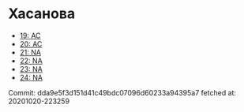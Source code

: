# Хасанова
- [19: AC](19.md)
- [20: AC](20.md)
- [21: NA](21.md)
- [22: NA](22.md)
- [23: NA](23.md)
- [24: NA](24.md)

Commit: dda9e5f3d151d41c49bdc07096d60233a94395a7
 fetched at: 20201020-223259
